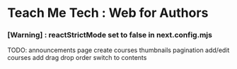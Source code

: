 # Teach Me Tech : Web for Authors

### [Warning] : reactStrictMode set to false in next.config.mjs 

TODO:
announcements page
    create
courses 
    thumbnails
    pagination
    add/edit courses
        add drag drop order switch to contents